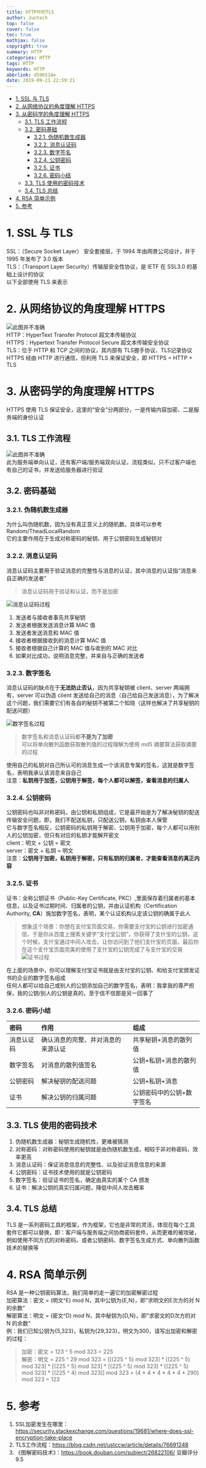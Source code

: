 ```yaml
---
title: HTTP中的TLS
author: Juntech
top: false
cover: false
toc: true
mathjax: false
copyright: true
summary: HTTP
categories: HTTP
tags: HTTP
keywords: HTTP
abbrlink: d596514e
date: 2019-09-21 22:59:21
---
```


<!-- TOC -->

- [1. SSL 与 TLS](#1-ssl-%E4%B8%8E-tls)
- [2. 从网络协议的角度理解 HTTPS](#2-%E4%BB%8E%E7%BD%91%E7%BB%9C%E5%8D%8F%E8%AE%AE%E7%9A%84%E8%A7%92%E5%BA%A6%E7%90%86%E8%A7%A3-https)
- [3. 从密码学的角度理解 HTTPS](#3-%E4%BB%8E%E5%AF%86%E7%A0%81%E5%AD%A6%E7%9A%84%E8%A7%92%E5%BA%A6%E7%90%86%E8%A7%A3-https)
  - [3.1. TLS 工作流程](#31-tls-%E5%B7%A5%E4%BD%9C%E6%B5%81%E7%A8%8B)
  - [3.2. 密码基础](#32-%E5%AF%86%E7%A0%81%E5%9F%BA%E7%A1%80)
    - [3.2.1. 伪随机数生成器](#321-%E4%BC%AA%E9%9A%8F%E6%9C%BA%E6%95%B0%E7%94%9F%E6%88%90%E5%99%A8)
    - [3.2.2. 消息认证码](#322-%E6%B6%88%E6%81%AF%E8%AE%A4%E8%AF%81%E7%A0%81)
    - [3.2.3. 数字签名](#323-%E6%95%B0%E5%AD%97%E7%AD%BE%E5%90%8D)
    - [3.2.4. 公钥密码](#324-%E5%85%AC%E9%92%A5%E5%AF%86%E7%A0%81)
    - [3.2.5. 证书](#325-%E8%AF%81%E4%B9%A6)
    - [3.2.6. 密码小结](#326-%E5%AF%86%E7%A0%81%E5%B0%8F%E7%BB%93)
  - [3.3. TLS 使用的密码技术](#33-tls-%E4%BD%BF%E7%94%A8%E7%9A%84%E5%AF%86%E7%A0%81%E6%8A%80%E6%9C%AF)
  - [3.4. TLS 总结](#34-tls-%E6%80%BB%E7%BB%93)
- [4. RSA 简单示例](#4-rsa-%E7%AE%80%E5%8D%95%E7%A4%BA%E4%BE%8B)
- [5. 参考](#5-%E5%8F%82%E8%80%83)

<!-- TOC -->

# 1. SSL 与 TLS

SSL：（Secure Socket Layer） 安全套接层，于 1994 年由网景公司设计，并于 1995 年发布了 3.0 版本  
TLS：（Transport Layer Security）传输层安全性协议，是 IETF 在 SSL3.0 的基础上设计的协议  
以下全部使用 TLS 来表示

# 2. 从网络协议的角度理解 HTTPS

![此图并不准确][1]  
HTTP：HyperText Transfer Protocol 超文本传输协议  
HTTPS：Hypertext Transfer Protocol Secure 超文本传输安全协议  
TLS：位于 HTTP 和 TCP 之间的协议，其内部有 TLS握手协议、TLS记录协议  
HTTPS 经由 HTTP 进行通信，但利用 TLS 来保证安全，即 HTTPS = HTTP + TLS

# 3. 从密码学的角度理解 HTTPS

HTTPS 使用 TLS 保证安全，这里的“安全”分两部分，一是传输内容加密、二是服务端的身份认证

## 3.1. TLS 工作流程

![此图并不准确][2]  
此为服务端单向认证，还有客户端/服务端双向认证，流程类似，只不过客户端也有自己的证书，并发送给服务器进行验证

## 3.2. 密码基础

### 3.2.1. 伪随机数生成器

为什么叫伪随机数，因为没有真正意义上的随机数，具体可以参考 Random/TheadLocalRandom  
它的主要作用在于生成对称密码的秘钥、用于公钥密码生成秘钥对

### 3.2.2. 消息认证码

消息认证码主要用于验证消息的完整性与消息的认证，其中消息的认证指“消息来自正确的发送者”  

> 消息认证码用于验证和认证，而不是加密  

![消息认证码过程][3]  

1. 发送者与接收者事先共享秘钥
2. 发送者根据发送消息计算 MAC 值
3. 发送者发送消息和 MAC 值  
4. 接收者根据接收到的消息计算 MAC 值
5. 接收者根据自己计算的 MAC 值与收到的 MAC 对比
6. 如果对比成功，说明消息完整，并来自与正确的发送者

### 3.2.3. 数字签名

消息认证码的缺点在于**无法防止否认**，因为共享秘钥被 client、server 两端拥有，server 可以伪造 client 发送给自己的消息（自己给自己发送消息），为了解决这个问题，我们需要它们有各自的秘钥不被第二个知晓（这样也解决了共享秘钥的配送问题）  

![数字签名过程][4]  

> 数字签名和消息认证码都**不是为了加密**  
> 可以将单向散列函数获取散列值的过程理解为使用 md5 摘要算法获取摘要的过程  

使用自己的私钥对自己所认可的消息生成一个该消息专属的签名，这就是数字签名，表明我承认该消息来自自己  
注意：**私钥用于加签，公钥用于解签，每个人都可以解签，查看消息的归属人**  

### 3.2.4. 公钥密码

公钥密码也叫非对称密码，由公钥和私钥组成，它是最开始是为了解决秘钥的配送传输安全问题，即，我们不配送私钥，只配送公钥，私钥由本人保管    
它与数字签名相反，公钥密码的私钥用于解密、公钥用于加密，每个人都可以用别人的公钥加密，但只有对应的私钥才能解开密文  
client：明文 + 公钥 = 密文  
server：密文 + 私钥 = 明文  
注意：**公钥用于加密，私钥用于解密，只有私钥的归属者，才能查看消息的真正内容**   

### 3.2.5. 证书

证书：全称公钥证书（Public-Key Certificate, PKC）,里面保存着归属者的基本信息，以及证书过期时间、归属者的公钥，并由认证机构（Certification Authority, **CA**）施加数字签名，表明，某个认证机构认定该公钥的确属于此人  

> 想象这个场景：你想在支付宝页面交易，你需要支付宝的公钥进行加密通信，于是你从百度上搜索关键字“支付宝公钥”，你获得了支什宝的公钥，这个时候，支什宝通过中间人攻击，让你访问到了他们支什宝的页面，最后你在这个支什宝页面完美的使用了支什宝的公钥完成了与支什宝的交易
> ![证书过程][5]   

在上面的场景中，你可以理解支付宝证书就是由支付宝的公钥、和给支付宝颁发证书的企业的数字签名组成  
任何人都可以给自己或别人的公钥添加自己的数字签名，表明：我拿我的尊严担保，我的公钥/别人的公钥是真的，至于信不信那是另一回事了

### 3.2.6. 密码小结

| 密码       | 作用                               | 组成                      |
| :--------- | :--------------------------------- | :------------------------ |
| 消息认证码 | 确认消息的完整、并对消息的来源认证 | 共享秘钥+消息的散列值     |
| 数字签名   | 对消息的散列值签名                 | 公钥+私钥+消息的散列值    |
| 公钥密码   | 解决秘钥的配送问题                 | 公钥+私钥+消息            |
| 证书       | 解决公钥的归属问题                 | 公钥密码中的公钥+数字签名 |

## 3.3. TLS 使用的密码技术

1. 伪随机数生成器：秘钥生成随机性，更难被猜测
2. 对称密码：对称密码使用的秘钥就是由伪随机数生成，相较于非对称密码，效率更高
3. 消息认证码：保证消息信息的完整性、以及验证消息信息的来源
4. 公钥密码：证书技术使用的就是公钥密码
5. 数字签名：验证证书的签名，确定由真实的某个 CA 颁发 
6. 证书：解决公钥的真实归属问题，降低中间人攻击概率   

## 3.4. TLS 总结

TLS 是一系列密码工具的框架，作为框架，它也是非常的灵活，体现在每个工具套件它都可以替换，即：客户端与服务端之间协商密码套件，从而更难的被攻破，例如使用不同方式的对称密码，或者公钥密码、数字签名生成方式、单向散列函数技术的替换等

# 4. RSA 简单示例

RSA 是一种公钥密码算法，我们简单的走一遍它的加密解密过程  
加密算法：密文 = (明文^E) mod N，其中公钥为{E,N}，即”求明文的E次方的对 N 的余数“  
解密算法：明文 = (密文^D) mod N，其中秘钥为{D,N}，即”求密文的D次方的对 N 的余数“  
例：我们已知公钥为{5,323}，私钥为{29,323}，明文为300，请写出加密和解密的过程：  

> 加密：密文 = 123 ^ 5 mod 323 = 225  
> 解密：明文 = 225 ^ 29 mod 323 = [[(225 ^ 5) mod 323] * [(225 ^ 5) mod 323] * [(225 ^ 5) mod 323] * [(225 ^ 5) mod 323] * [(225 ^ 5) mod 323] * [(225 ^ 4) mod 323]] mod 323 = (4 * 4 * 4 * 4 * 4 * 290) mod 323 = 123

# 5. 参考

1. SSL加密发生在哪里：<https://security.stackexchange.com/questions/19681/where-does-ssl-encryption-take-place>  
2. TLS工作流程：<https://blog.csdn.net/ustccw/article/details/76691248>  
3. 《图解密码技术》：<https://book.douban.com/subject/26822106/> 豆瓣评分 9.5

[1]: https://leran2deeplearnjavawebtech.oss-cn-beijing.aliyuncs.com/somephoto/%E4%B8%83%E5%B1%82.png
[2]: https://leran2deeplearnjavawebtech.oss-cn-beijing.aliyuncs.com/somephoto/tls%E6%B5%81%E7%A8%8B.png
[3]: https://leran2deeplearnjavawebtech.oss-cn-beijing.aliyuncs.com/somephoto/%E6%B6%88%E6%81%AF%E8%AE%A4%E8%AF%81%E7%A0%81%E8%BF%87%E7%A8%8B.png
[4]: https://leran2deeplearnjavawebtech.oss-cn-beijing.aliyuncs.com/somephoto/%E6%95%B0%E5%AD%97%E7%AD%BE%E5%90%8D%E8%BF%87%E7%A8%8B.png
[5]: https://leran2deeplearnjavawebtech.oss-cn-beijing.aliyuncs.com/somephoto/dns%E4%B8%AD%E9%97%B4%E4%BA%BA%E6%94%BB%E5%87%BB.png
